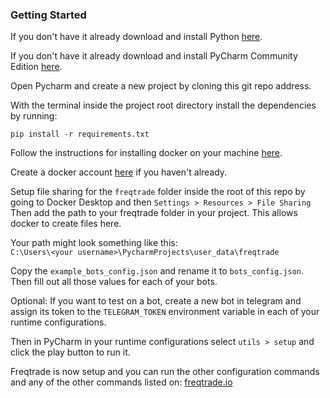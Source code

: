 ### Getting Started

If you don't have it already download and install Python [here](https://www.python.org/downloads/). 

If you don't have it already download and install PyCharm Community Edition [here](https://www.jetbrains.com/pycharm/download/). 

Open Pycharm and create a new project by cloning this git repo address.

With the terminal inside the project root directory install the dependencies by running:

``pip install -r requirements.txt``

Follow the instructions for installing docker on your machine [here](https://docs.docker.com/get-docker/).

Create a docker account [here](https://hub.docker.com/signup/) if you haven't already.

Setup file sharing for the `freqtrade` folder inside the root of this repo by going to Docker Desktop and then
`Settings > Resources > File Sharing` Then add the path to your freqtrade folder in your project. This allows docker to 
create files here.

Your path might look something like this:  
`C:\Users\<your username>\PycharmProjects\user_data\freqtrade`

Copy the `example_bots_config.json` and rename it to `bots_config.json`. Then fill out all those values for each of your
bots.

Optional: If you want to test on a bot, create a new bot in telegram and assign its token to the `TELEGRAM_TOKEN` environment
variable in each of your runtime configurations.

Then in PyCharm in your runtime configurations select `utils > setup` and click the play button to run it.

Freqtrade is now setup and you can run the other configuration commands and any of the other commands listed on:
[freqtrade.io](freqtrade.io)



